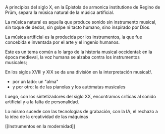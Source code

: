 A principios del siglo X, en la Epistola de armonica institutione de Regino de Prüm, separa la música natural de la música artificial.

La música natural es aquella que produce sonido sin instrumento musical, sin toque de dedos, sin golpe ni tacto humano, sino inspirado por Dios.

La música artificial es la producida por los instrumentos, la que fue concebida e inventada por el arte y el ingenio humanos.

Este es un tema común a lo largo de la historia musical occidental: en la época medieval, la voz humana se alzaba contra los instrumentos musicales; 

En los siglos XVIII y XIX se da una división en la interpretación musical:\
- por un lado: un "alma"
- y por otro: la de las pianolas y los autómatas musicales

Luego, con los sintetizadores del siglo XX, encontramos críticas al sonido artificial y a la falta de personalidad.

Lo mismo sucede con las tecnologías de grabación, con la IA, el rechazo a la idea de la creatividad de las máquinas

[[Instrumentos en la modernidad]]
